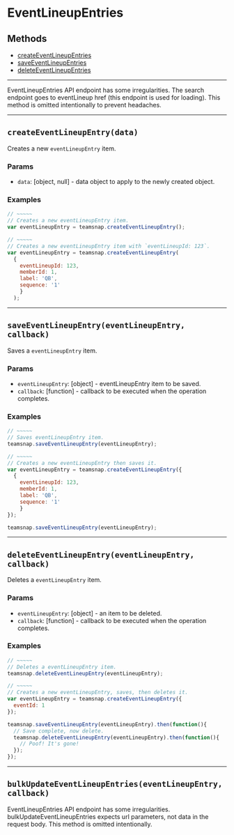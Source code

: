 # EventLineupEntries

## Methods

- [createEventLineupEntries](#createEventLineupEntries)
- [saveEventLineupEntries](#saveEventLineupEntries)
- [deleteEventLineupEntries](#deleteEventLineupEntries)


---
<a id="loadEventLineupEntries"></a>
EventLineupEntries API endpoint has some irregularities. The search endpoint goes to eventLineup href 
(this endpoint is used for loading). This method is omitted intentionally to prevent headaches.

---
<a id="createEventLineupEntry"></a>
## `createEventLineupEntry(data)`
Creates a new `eventLineupEntry` item.

### Params
* `data`: [object, null] - data object to apply to the newly created object.

### Examples
```javascript
// ~~~~~
// Creates a new eventLineupEntry item.
var eventLineupEntry = teamsnap.createEventLineupEntry();

// ~~~~~
// Creates a new eventLineupEntry item with `eventLineupId: 123`.
var eventLineupEntry = teamsnap.createEventLineupEntry(
  {
    eventLineupId: 123,
    memberId: 1,
    label: 'QB',
    sequence: '1'
    }
  );
```

---


<a id="saveEventLineupEntry"></a>
## `saveEventLineupEntry(eventLineupEntry, callback)`
Saves a `eventLineupEntry` item.

### Params
* `eventLineupEntry`: [object] - eventLineupEntry item to be saved.
* `callback`: [function] - callback to be executed when the operation completes.

### Examples
```javascript
// ~~~~~
// Saves eventLineupEntry item.
teamsnap.saveEventLineupEntry(eventLineupEntry);

// ~~~~~
// Creates a new eventLineupEntry then saves it.
var eventLineupEntry = teamsnap.createEventLineupEntry({
  {
    eventLineupId: 123,
    memberId: 1,
    label: 'QB',
    sequence: '1'
    }
});

teamsnap.saveEventLineupEntry(eventLineupEntry);
```


---


<a id="deleteEventLineupEntry"></a>
## `deleteEventLineupEntry(eventLineupEntry, callback)`
Deletes a `eventLineupEntry` item.

### Params
* `eventLineupEntry`: [object] - an item to be deleted.
* `callback`: [function] - callback to be executed when the operation completes.

### Examples
```javascript
// ~~~~~
// Deletes a eventLineupEntry item.
teamsnap.deleteEventLineupEntry(eventLineupEntry);

// ~~~~~
// Creates a new eventLineupEntry, saves, then deletes it.
var eventLineupEntry = teamsnap.createEventLineupEntry({
  eventId: 1
});

teamsnap.saveEventLineupEntry(eventLineupEntry).then(function(){
  // Save complete, now delete.
  teamsnap.deleteEventLineupEntry(eventLineupEntry).then(function(){
    // Poof! It's gone!
  });
});
```


---


<a id="bulkUpdateEventLineupEntries"></a>
## `bulkUpdateEventLineupEntries(eventLineupEntry, callback)`
EventLineupEntries API endpoint has some irregularities. bulkUpdateEventLineupEntries expects url parameters, not data in the request body. This method is omitted intentionally.
